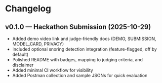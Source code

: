 # Changelog

## v0.1.0 — Hackathon Submission (2025-10-29)
- Added demo video link and judge-friendly docs (DEMO, SUBMISSION, MODEL_CARD, PRIVACY)
- Included optional snoring detection integration (feature-flagged, off by default)
- Polished README with badges, mapping to judging criteria, and disclaimer
- Added minimal CI workflow for visibility
- Added Postman collection and sample JSONs for quick evaluation
